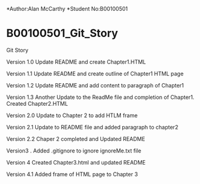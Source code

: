 *Author:Alan McCarthy
*Student No:B00100501 
# B00100501_Git_Story
Git Story 

Version 1.0 Update README and create Chapter1.HTML

Version 1.1 Update README and create outline of Chapter1 HTML page 

Version 1.2 Update README and add content to paragraph of Chapter1

Version 1.3 Another Update to the ReadMe file and completion of Chapter1. Created Chapter2.HTML

Version 2.0 Update to Chapter 2 to add HTLM frame

Version 2.1 Update to README file and added paragraph to chapter2

Version 2.2 Chaper 2 completed and Updated README

Version3 . Added .gitignore to ignore ignoreMe.txt file

Version 4 Created Chapter3.html and updated README

Version 4.1 Added frame of HTML page to Chapter 3